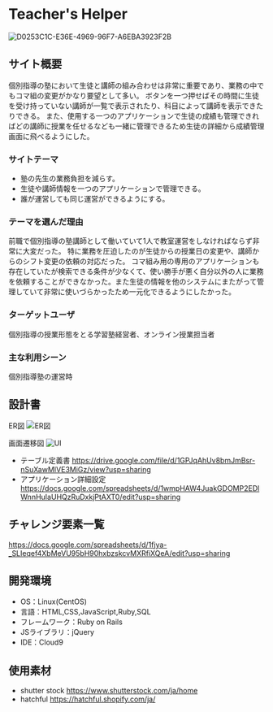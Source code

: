 # Teacher's Helper

![D0253C1C-E36E-4969-96F7-A6EBA3923F2B](https://user-images.githubusercontent.com/81802888/130174033-bf460529-a3bf-48b5-a4de-e17430d53115.png)

## サイト概要
個別指導の塾において生徒と講師の組み合わせは非常に重要であり、業務の中でもコマ組の変更がかなり要望として多い。
ボタンを一つ押せばその時間に生徒を受け持っていない講師が一覧で表示されたり、科目によって講師を表示できたりできる。
また、使用する一つのアプリケーションで生徒の成績も管理できればどの講師に授業を任せるなども一緒に管理できるため生徒の詳細から成績管理画面に飛べるようにした。

### サイトテーマ
* 塾の先生の業務負担を減らす。
* 生徒や講師情報を一つのアプリケーションで管理できる。
* 誰が運営しても同じ運営ができるようにする。

### テーマを選んだ理由
前職で個別指導の塾講師として働いていて1人で教室運営をしなければならず非常に大変だった。
特に業務を圧迫したのが生徒からの授業日の変更や、講師からのシフト変更の依頼の対応だった。
コマ組み用の専用のアプリケーションも存在していたが検索できる条件が少なくて、使い勝手が悪く自分以外の人に業務を依頼することができなかった。また生徒の情報を他のシステムにまたがって管理していて非常に使いづらかったため一元化できるようにしたかった。

### ターゲットユーザ
個別指導の授業形態をとる学習塾経営者、オンライン授業担当者

### 主な利用シーン
個別指導塾の運営時

## 設計書
ER図
![ER図](https://user-images.githubusercontent.com/81802888/130173933-6593ed72-7e5b-496f-ab6e-020071da9d13.png)

画面遷移図
![UI](https://user-images.githubusercontent.com/81802888/126859610-dba2ab69-6b90-49e6-a3c4-ffee0e2ea988.png)


- テーブル定義書  <https://drive.google.com/file/d/1GPJqAhUv8bmJmBsr-nSuXawMIVE3MiGz/view?usp=sharing>
- アプリケーション詳細設定  <https://docs.google.com/spreadsheets/d/1wmpHAW4JuakGDOMP2EDlWnnHuIaUHQzRuDxkjPtAXT0/edit?usp=sharing>


## チャレンジ要素一覧
<https://docs.google.com/spreadsheets/d/1fjya-_SLIeqef4XbMeVU95bH90hxbzskcvMXRfiXQeA/edit?usp=sharing>

## 開発環境
- OS：Linux(CentOS)
- 言語：HTML,CSS,JavaScript,Ruby,SQL
- フレームワーク：Ruby on Rails
- JSライブラリ：jQuery
- IDE：Cloud9

## 使用素材
- shutter stock <https://www.shutterstock.com/ja/home>
- hatchful <https://hatchful.shopify.com/ja/>

